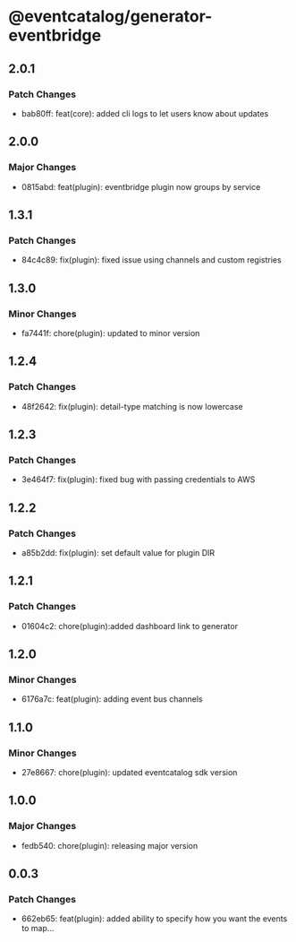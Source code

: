 # @eventcatalog/generator-eventbridge

## 2.0.1

### Patch Changes

- bab80ff: feat(core): added cli logs to let users know about updates

## 2.0.0

### Major Changes

- 0815abd: feat(plugin): eventbridge plugin now groups by service

## 1.3.1

### Patch Changes

- 84c4c89: fix(plugin): fixed issue using channels and custom registries

## 1.3.0

### Minor Changes

- fa7441f: chore(plugin): updated to minor version

## 1.2.4

### Patch Changes

- 48f2642: fix(plugin): detail-type matching is now lowercase

## 1.2.3

### Patch Changes

- 3e464f7: fix(plugin): fixed bug with passing credentials to AWS

## 1.2.2

### Patch Changes

- a85b2dd: fix(plugin): set default value for plugin DIR

## 1.2.1

### Patch Changes

- 01604c2: chore(plugin):added dashboard link to generator

## 1.2.0

### Minor Changes

- 6176a7c: feat(plugin): adding event bus channels

## 1.1.0

### Minor Changes

- 27e8667: chore(plugin): updated eventcatalog sdk version

## 1.0.0

### Major Changes

- fedb540: chore(plugin): releasing major version

## 0.0.3

### Patch Changes

- 662eb65: feat(plugin): added ability to specify how you want the events to map…
